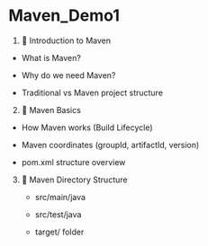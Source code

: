 # Maven_Demo1

1. 🔹 Introduction to Maven
  - What is Maven?

  - Why do we need Maven?

  - Traditional vs Maven project structure

2. 🔹 Maven Basics
  - How Maven works (Build Lifecycle)

  - Maven coordinates (groupId, artifactId, version)
  - pom.xml structure overview
3. 🔹 Maven Directory Structure
    - src/main/java

    - src/test/java

     - target/ folder
   
